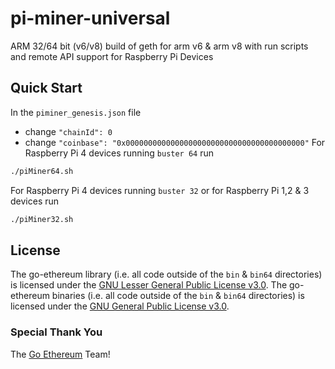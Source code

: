 # pi-miner-universal
ARM 32/64 bit (v6/v8) build of geth for arm v6 &amp; arm v8 with run scripts and remote API support for Raspberry Pi Devices

## Quick Start
In the `piminer_genesis.json` file
- change `"chainId": 0`
- change `"coinbase": "0x0000000000000000000000000000000000000000"`
For Raspberry Pi 4 devices running `buster 64` run
```bash
./piMiner64.sh
```
For Raspberry Pi 4 devices running `buster 32` or for Raspberry Pi 1,2 &amp; 3 devices run
```bash
./piMiner32.sh
```

## License
The go-ethereum library (i.e. all code outside of the `bin` &amp; `bin64` directories) is licensed under the
[GNU Lesser General Public License v3.0](https://www.gnu.org/licenses/lgpl-3.0.en.html).
The go-ethereum binaries (i.e. all code outside of the `bin` &amp; `bin64` directories) is licensed under the
[GNU General Public License v3.0](https://www.gnu.org/licenses/gpl-3.0.en.html).

### Special Thank You
The [Go Ethereum](https://github.com/ethereum/go-ethereum) Team!
